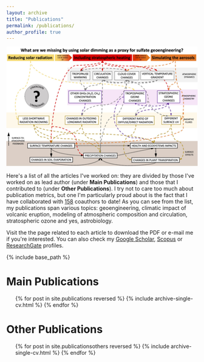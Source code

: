 ```yaml
---
layout: archive
title: "Publications"
permalink: /publications/
author_profile: true
---
```


<img src='/images/Figure_strat_heat.jpg'>

Here's a list of all the articles I've worked on: they are divided by those I've worked on as lead author (under <b>Main Publications</b>) and those that I contributed to (under <b>Other Publications</b>).  I try not to care too much about publication metrics, but one I'm particularly proud about is the fact that I have collaborated with [158](https://www.scopus.com/authid/detail.uri?authorId=57190047135) coauthors to date! As you can see from the list, my publications span various topics: geoengineering, climatic impact of volcanic eruption, modeling of atmospheric composition and circulation, stratospheric ozone and yes, astrobiology.

Visit the the page related to each article to download the PDF or e-mail me if you're interested. You can also check my <u><a href="https://scholar.google.it/citations?user=5d0T8UAAAAAJ&hl=en">Google Scholar</a></u>, <u><a href="https://www.scopus.com/authid/detail.uri?authorId=57190047135">Scopus</a></u> or <u><a href="https://www.researchgate.net/profile/Daniele_Visioni">ResearchGate</a></u> profiles.

{% include base_path %}

Main Publications
======
  <ol>{% for post in site.publications reversed %}
    {% include archive-single-cv.html %}
  {% endfor %}</ol>

Other Publications
======
  <ol>{% for post in site.publicationsothers reversed %}
    {% include archive-single-cv.html %}
  {% endfor %}</ol>
